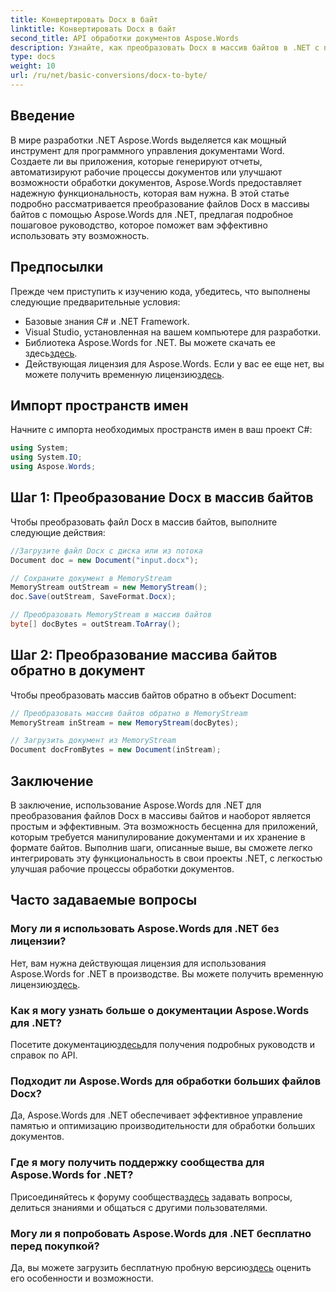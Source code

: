 ```yaml
---
title: Конвертировать Docx в байт
linktitle: Конвертировать Docx в байт
second_title: API обработки документов Aspose.Words
description: Узнайте, как преобразовать Docx в массив байтов в .NET с помощью Aspose.Words для эффективной обработки документов. Пошаговое руководство включено.
type: docs
weight: 10
url: /ru/net/basic-conversions/docx-to-byte/
---
```

## Введение

В мире разработки .NET Aspose.Words выделяется как мощный инструмент для программного управления документами Word. Создаете ли вы приложения, которые генерируют отчеты, автоматизируют рабочие процессы документов или улучшают возможности обработки документов, Aspose.Words предоставляет надежную функциональность, которая вам нужна. В этой статье подробно рассматривается преобразование файлов Docx в массивы байтов с помощью Aspose.Words для .NET, предлагая подробное пошаговое руководство, которое поможет вам эффективно использовать эту возможность.

## Предпосылки

Прежде чем приступить к изучению кода, убедитесь, что выполнены следующие предварительные условия:
- Базовые знания C# и .NET Framework.
- Visual Studio, установленная на вашем компьютере для разработки.
-  Библиотека Aspose.Words for .NET. Вы можете скачать ее здесь[здесь](https://releases.aspose.com/words/net/).
-  Действующая лицензия для Aspose.Words. Если у вас ее еще нет, вы можете получить временную лицензию[здесь](https://purchase.aspose.com/temporary-license/).

## Импорт пространств имен

Начните с импорта необходимых пространств имен в ваш проект C#:
```csharp
using System;
using System.IO;
using Aspose.Words;
```

## Шаг 1: Преобразование Docx в массив байтов

Чтобы преобразовать файл Docx в массив байтов, выполните следующие действия:
```csharp
//Загрузите файл Docx с диска или из потока
Document doc = new Document("input.docx");

// Сохраните документ в MemoryStream
MemoryStream outStream = new MemoryStream();
doc.Save(outStream, SaveFormat.Docx);

// Преобразовать MemoryStream в массив байтов
byte[] docBytes = outStream.ToArray();
```

## Шаг 2: Преобразование массива байтов обратно в документ

Чтобы преобразовать массив байтов обратно в объект Document:
```csharp
// Преобразовать массив байтов обратно в MemoryStream
MemoryStream inStream = new MemoryStream(docBytes);

// Загрузить документ из MemoryStream
Document docFromBytes = new Document(inStream);
```

## Заключение

В заключение, использование Aspose.Words для .NET для преобразования файлов Docx в массивы байтов и наоборот является простым и эффективным. Эта возможность бесценна для приложений, которым требуется манипулирование документами и их хранение в формате байтов. Выполнив шаги, описанные выше, вы сможете легко интегрировать эту функциональность в свои проекты .NET, с легкостью улучшая рабочие процессы обработки документов.

## Часто задаваемые вопросы

### Могу ли я использовать Aspose.Words для .NET без лицензии?
 Нет, вам нужна действующая лицензия для использования Aspose.Words for .NET в производстве. Вы можете получить временную лицензию[здесь](https://purchase.aspose.com/temporary-license/).

### Как я могу узнать больше о документации Aspose.Words для .NET?
 Посетите документацию[здесь](https://reference.aspose.com/words/net/)для получения подробных руководств и справок по API.

### Подходит ли Aspose.Words для обработки больших файлов Docx?
Да, Aspose.Words для .NET обеспечивает эффективное управление памятью и оптимизацию производительности для обработки больших документов.

### Где я могу получить поддержку сообщества для Aspose.Words for .NET?
 Присоединяйтесь к форуму сообщества[здесь](https://forum.aspose.com/c/words/8) задавать вопросы, делиться знаниями и общаться с другими пользователями.

### Могу ли я попробовать Aspose.Words для .NET бесплатно перед покупкой?
 Да, вы можете загрузить бесплатную пробную версию[здесь](https://releases.aspose.com/) оценить его особенности и возможности.
